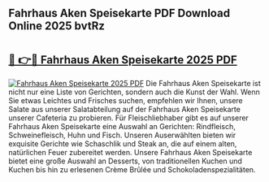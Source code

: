## Fahrhaus Aken Speisekarte PDF Download Online 2025 bvtRz

# <h2><a href="http://gc8q795.nevu.top/?p=Fahrhaus+Aken+Speisekarte">🔗 👉🔴 Fahrhaus Aken Speisekarte 2025 PDF</a></h2>

[![Fahrhaus Aken Speisekarte 2025 PDF](https://i.imgur.com/dBaPXMq.png)](http://gc8q795.nevu.top/?p=Fahrhaus+Aken+Speisekarte)
Die Fahrhaus Aken Speisekarte ist nicht nur eine Liste von Gerichten, sondern auch die Kunst der Wahl. Wenn Sie etwas Leichtes und Frisches suchen, empfehlen wir Ihnen, unsere Salate aus unserer Salatabteilung auf der Fahrhaus Aken Speisekarte unserer Cafeteria zu probieren. Für Fleischliebhaber gibt es auf unserer Fahrhaus Aken Speisekarte eine Auswahl an Gerichten: Rindfleisch, Schweinefleisch, Huhn und Fisch. Unseren Auserwählten bieten wir exquisite Gerichte wie Schaschlik und Steak an, die auf einem alten, natürlichen Feuer zubereitet werden. Unsere Fahrhaus Aken Speisekarte bietet eine große Auswahl an Desserts, von traditionellen Kuchen und Kuchen bis hin zu erlesenen Crème Brûlée und Schokoladenspezialitäten.
